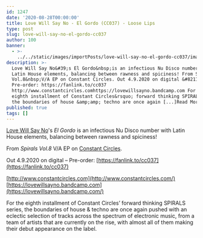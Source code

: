 ```yaml
---
id: 1247
date: '2020-08-28T00:00:00'
title: Love Will Say No - El Gordo (CC037) - Loose Lips
type: post
slug: love-will-say-no-el-gordo-cc037
author: 100
banner:
  - >-
    ../../static/images/importPosts/love-will-say-no-el-gordo-cc037/image1247.jpeg
description: >-
  Love Will Say No&#39;s El Gordo&nbsp;is an infectious Nu Disco number with
  Latin House elements, balancing between rawness and spiciness! From Spirals
  Vol.8&nbsp;V/A EP on Constant Circles. Out 4.9.2020 on digital &#8211;
  Pre-order: https://fanlink.to/cc037
  http://www.constantcircles.comhttps://lovewillsayno.bandcamp.com For the
  eighth installment of Constant Circles&rsquo; forward thinking SPIRALS series,
  the boundaries of house &amp;amp; techno are once again [...]Read More...
published: true
tags: []
---
```

[Love Will Say No](https://lovewillsayno.bandcamp.com/)'s _El Gordo_ is an infectious Nu Disco number with Latin House elements, balancing between rawness and spiciness!

From _Spirals Vol.8_ V/A EP on [Constant Circles](http://www.constantcircles.com/).

Out 4.9.2020 on digital – Pre-order: [](https://www.beatport.com/label/constant-circles/49953)[](https://fanlink.to/cc037)[https://fanlink.to/cc037](https://fanlink.to/cc037)

[](http://www.constantcircles.com/)[http://www.constantcircles.com](http://www.constantcircles.com/)  
[](https://lovewillsayno.bandcamp.com/)[https://lovewillsayno.bandcamp.com](https://lovewillsayno.bandcamp.com/)

For the eighth installment of Constant Circles’ forward thinking SPIRALS series, the boundaries of house &amp; techno are once again pushed with an eclectic selection of tracks across the spectrum of electronic music, from a team of artists that are currently on the rise, with almost all of them making their debut appearance on the label.